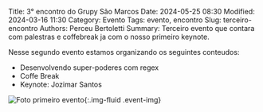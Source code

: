 Title: 3° encontro do Grupy São Marcos
Date: 2024-05-25 08:30
Modified: 2024-03-16 11:30
Category: Evento
Tags: evento, encontro
Slug: terceiro-encontro
Authors: Perceu Bertoletti
Summary: Terceiro evento que contara com palestras e coffebreak ja com o nosso primeiro keynote.

Nesse segundo evento estamos organizando os seguintes conteudos:

 - Desenvolvendo super-poderes com regex
 - Coffe Break
 - Keynote: Jozimar Santos

![Foto primeiro evento]({static}/images/evento-3.jpeg){:.img-fluid .event-img}